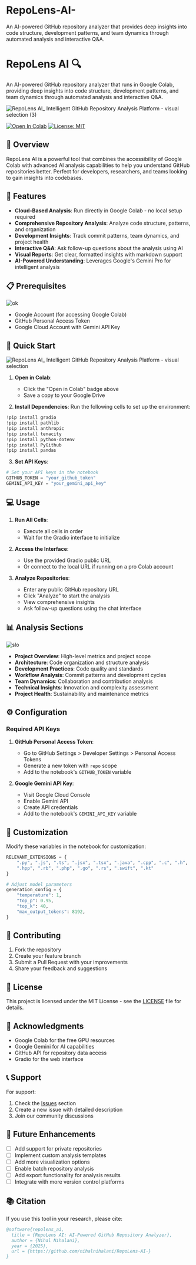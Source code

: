 # RepoLens-AI-
An AI-powered GitHub repository analyzer that provides deep insights into code structure, development patterns, and team dynamics through automated analysis and interactive Q&amp;A.
# RepoLens AI 🔍

An AI-powered GitHub repository analyzer that runs in Google Colab, providing deep insights into code structure, development patterns, and team dynamics through automated analysis and interactive Q&A.

![RepoLens AI_ Intelligent GitHub Repository Analysis Platform - visual selection (3)](https://github.com/user-attachments/assets/330767fa-af12-4ef9-b610-6766fd5c8362)



[![Open In Colab](https://colab.research.google.com/assets/colab-badge.svg)](https://colab.research.google.com/your-notebook-link)
[![License: MIT](https://img.shields.io/badge/License-MIT-yellow.svg)](https://opensource.org/licenses/MIT)

## 🌟 Overview

RepoLens AI is a powerful tool that combines the accessibility of Google Colab with advanced AI analysis capabilities to help you understand GitHub repositories better. Perfect for developers, researchers, and teams looking to gain insights into codebases.



## 🚀 Features



- **Cloud-Based Analysis**: Run directly in Google Colab - no local setup required
- **Comprehensive Repository Analysis**: Analyze code structure, patterns, and organization
- **Development Insights**: Track commit patterns, team dynamics, and project health
- **Interactive Q&A**: Ask follow-up questions about the analysis using AI
- **Visual Reports**: Get clear, formatted insights with markdown support
- **AI-Powered Understanding**: Leverages Google's Gemini Pro for intelligent analysis

## 📋 Prerequisites

![ok](https://github.com/user-attachments/assets/16e1b051-cd7b-424b-bb23-ce3c5785658d)



- Google Account (for accessing Google Colab)
- GitHub Personal Access Token
- Google Cloud Account with Gemini API Key

## 🚀 Quick Start

![RepoLens AI_ Intelligent GitHub Repository Analysis Platform - visual selection](https://github.com/user-attachments/assets/1d45e723-9df2-4ad7-aabe-37f5b2a67a19)


1. **Open in Colab**:
   - Click the "Open in Colab" badge above
   - Save a copy to your Google Drive

2. **Install Dependencies**:
   Run the following cells to set up the environment:
```python
!pip install gradio
!pip install pathlib
!pip install anthropic
!pip install tenacity
!pip install python-dotenv
!pip install PyGithub
!pip install pandas
```

3. **Set API Keys**:
```python
# Set your API keys in the notebook
GITHUB_TOKEN = "your_github_token"
GEMINI_API_KEY = "your_gemini_api_key"
```

## 💻 Usage

1. **Run All Cells**:
   - Execute all cells in order
   - Wait for the Gradio interface to initialize

2. **Access the Interface**:
   - Use the provided Gradio public URL
   - Or connect to the local URL if running on a pro Colab account

3. **Analyze Repositories**:
   - Enter any public GitHub repository URL
   - Click "Analyze" to start the analysis
   - View comprehensive insights
   - Ask follow-up questions using the chat interface

## 📊 Analysis Sections

![slo](https://github.com/user-attachments/assets/6285e50b-e5ac-45e5-8fc2-14cead773f1b)


- **Project Overview**: High-level metrics and project scope
- **Architecture**: Code organization and structure analysis
- **Development Practices**: Code quality and standards
- **Workflow Analysis**: Commit patterns and development cycles
- **Team Dynamics**: Collaboration and contribution analysis
- **Technical Insights**: Innovation and complexity assessment
- **Project Health**: Sustainability and maintenance metrics

## ⚙️ Configuration

### Required API Keys

1. **GitHub Personal Access Token**:
   - Go to GitHub Settings > Developer Settings > Personal Access Tokens
   - Generate a new token with `repo` scope
   - Add to the notebook's `GITHUB_TOKEN` variable

2. **Google Gemini API Key**:
   - Visit Google Cloud Console
   - Enable Gemini API
   - Create API credentials
   - Add to the notebook's `GEMINI_API_KEY` variable

## 🔧 Customization

Modify these variables in the notebook for customization:
```python
RELEVANT_EXTENSIONS = {
    ".py", ".js", ".ts", ".jsx", ".tsx", ".java", ".cpp", ".c", ".h",
    ".hpp", ".rb", ".php", ".go", ".rs", ".swift", ".kt"
}

# Adjust model parameters
generation_config = {
    "temperature": 1,
    "top_p": 0.95,
    "top_k": 40,
    "max_output_tokens": 8192,
}
```

## 🤝 Contributing

1. Fork the repository
2. Create your feature branch
3. Submit a Pull Request with your improvements
4. Share your feedback and suggestions

## 📝 License

This project is licensed under the MIT License - see the [LICENSE](LICENSE) file for details.

## 🙏 Acknowledgments

- Google Colab for the free GPU resources
- Google Gemini for AI capabilities
- GitHub API for repository data access
- Gradio for the web interface

## 📞 Support

For support:
1. Check the [Issues](https://github.com/yourusername/repolens-ai/issues) section
2. Create a new issue with detailed description
3. Join our community discussions

## 🔮 Future Enhancements

- [ ] Add support for private repositories
- [ ] Implement custom analysis templates
- [ ] Add more visualization options
- [ ] Enable batch repository analysis
- [ ] Add export functionality for analysis results
- [ ] Integrate with more version control platforms

## 📚 Citation

If you use this tool in your research, please cite:

```bibtex
@software{repolens_ai,
  title = {RepoLens AI: AI-Powered GitHub Repository Analyzer},
  author = {Nihal Nihalani},
  year = {2025},
  url = {https://github.com/nihalnihalani/RepoLens-AI-}
}
```
